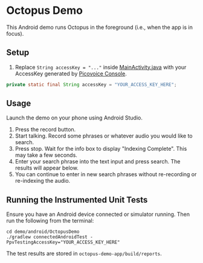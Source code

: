 # Octopus Demo

This Android demo runs Octopus in the foreground (i.e., when the app is in focus).

## Setup

1. Replace `String accessKey = "..."` inside
   [MainActivity.java](octopus-demo-app/src/main/java/ai/picovoice/octopusdemo/MainActivity.java)
   with your AccessKey generated by [Picovoice Console](https://picovoice.ai/console/).
```java
private static final String accessKey = "YOUR_ACCESS_KEY_HERE";
```

## Usage

Launch the demo on your phone using Android Studio.

1. Press the record button.
2. Start talking. Record some phrases or whatever audio you would like to search.
3. Press stop. Wait for the info box to display "Indexing Complete". This may take a few seconds.
4. Enter your search phrase into the text input and press search. The results will appear below.
5. You can continue to enter in new search phrases without re-recording or re-indexing the audio.


## Running the Instrumented Unit Tests

Ensure you have an Android device connected or simulator running. Then run the following from the terminal:

```console
cd demo/android/OctopusDemo
./gradlew connectedAndroidTest -PpvTestingAccessKey="YOUR_ACCESS_KEY_HERE"
```

The test results are stored in `octopus-demo-app/build/reports`.
